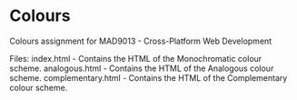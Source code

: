# Colours

Colours assignment for MAD9013 - Cross-Platform Web Development

Files:
index.html - Contains the HTML of the Monochromatic colour scheme.
analogous.html - Contains the HTML of the Analogous colour scheme.
complementary.html - Contains the HTML of the Complementary colour scheme.
